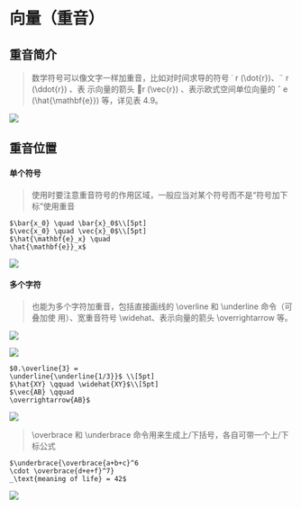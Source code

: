 # 向量（重音）

## 重音简介

> 数学符号可以像文字一样加重音，比如对时间求导的符号 ˙ r (\dot{r})、¨ r (\ddot{r}) 、表 示向量的箭头 ⃗r (\vec{r}) 、表示欧式空间单位向量的 ˆ e (\hat{\mathbf{e}}) 等，详见表 4.9。

![](https://img1.zlogs.net/19/20191007190020.png)



## 重音位置

#### 单个符号

> 使用时要注意重音符号的作用区域，一般应当对某个符号而不是“符号加下标”使用重音

```
$\bar{x_0} \quad \bar{x}_0$\\[5pt] 
$\vec{x_0} \quad \vec{x}_0$\\[5pt] 
$\hat{\mathbf{e}_x} \quad 
\hat{\mathbf{e}}_x$
```

![](https://img1.zlogs.net/19/20191007190132.png)

#### 多个字符

> 也能为多个字符加重音，包括直接画线的 \overline 和 \underline 命令（可叠加使 用）、宽重音符号 \widehat、表示向量的箭头 \overrightarrow 等。

![](https://img1.zlogs.net/19/20191007190205.png)

![](https://img1.zlogs.net/19/20191007190224.png)

```
$0.\overline{3} = 
\underline{\underline{1/3}}$ \\[5pt] 
$\hat{XY} \qquad \widehat{XY}$\\[5pt] 
$\vec{AB} \qquad 
\overrightarrow{AB}$
```

![](https://img1.zlogs.net/19/20191007190306.png)



> \overbrace 和 \underbrace 命令用来生成上/下括号，各自可带一个上/下标公式

```
$\underbrace{\overbrace{a+b+c}^6 
\cdot \overbrace{d+e+f}^7} 
_\text{meaning of life} = 42$
```

![](https://img1.zlogs.net/19/20191007190347.png)































